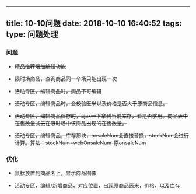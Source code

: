 
---
title: 10-10问题
date: 2018-10-10 16:40:52
tags:
type: 问题处理
---
### 问题

+ ~~精品推荐增加编辑功能~~

+ ~~限时场商品，查询商品同一个场只能出现一次~~

+ ~~活动专区，编辑商品时，商品不可编辑~~

+ ~~活动专区，编辑商品时，会校验医米以及价格是否大于原商品信息。~~

+ ~~活动专区，编辑商品保存时，ajax一下拿到当前库存，看是否够用。商品表中在售数量减去在限时场中该商品出现的在售数量。~~

+ ~~活动专区，编辑商品，库存那块，onsaleNum会直接替换，stockNum会进行计算。算法：stockNum=webOnsaleNum-原onsaleNum~~


### 优化
+ 鼠标放置到商品名上，显示商品图像


+ 活动专区，编辑/新增商品，对应位置，出现原商品医米，价格，以及库存
